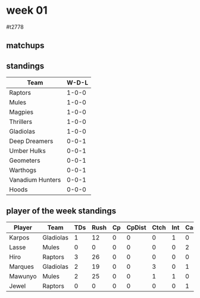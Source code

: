 # week 01

#t2778

## matchups

 


## standings

| Team | W-D-L |
|-------|-----|
| Raptors | 1-0-0 |
| Mules | 1-0-0 |
| Magpies | 1-0-0 |
| Thrillers | 1-0-0 |
| Gladiolas | 1-0-0 |
| Deep Dreamers | 0-0-1 |
| Umber Hulks | 0-0-1 |
| Geometers | 0-0-1 |
| Warthogs | 0-0-1 |
| Vanadium Hunters | 0-0-1 |
| Hoods | 0-0-0 |

## player of the week standings

| Player            | Team             | TDs  | Rush | Cp   | CpDist | Ctch | Int | Cas  | Blck | Sck | MVP | SPP  |
|-------------------|------------------|------|------|------|----------|---------|---|---|--------|-------|------|------|
| Karpos  | Gladiolas     |    1 |   12 |    0 |      0 |    0 |    1 |    0 |    8 |    0 |    1 |   10 |
| Lasse   | Mules         |    0 |    0 |    0 |      0 |    0 |    0 |    2 |    7 |    0 |    1 |    9 |
| Hiro    | Raptors       |    3 |   26 |    0 |      0 |    0 |    0 |    0 |    0 |    0 |    0 |    9 |
| Marques | Gladiolas     |    2 |   19 |    0 |      0 |    3 |    0 |    1 |    0 |    0 |    0 |    8 |
| Mawunyo | Mules         |    2 |   25 |    0 |      0 |    1 |    1 |    0 |    1 |    0 |    0 |    8 |
| Jewel   | Raptors       |    0 |    0 |    0 |      0 |    0 |    0 |    1 |    2 |    1 |    1 |    7 |
